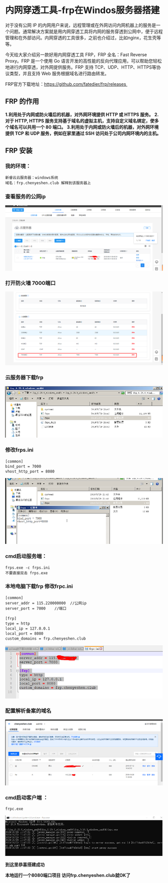 # 内网穿透工具-frp在Windos服务器搭建

对于没有公网 IP 的内网用户来说，远程管理或在外网访问内网机器上的服务是一个问题。通常解决方案就是用内网穿透工具将内网的服务穿透到公网中，便于远程管理和在外部访问。内网穿透的工具很多，之前也介绍过，比如nginx，花生壳等等。

今天给大家介绍另一款好用内网穿透工具 FRP，FRP 全名：Fast Reverse Proxy。FRP 是一个使用 Go 语言开发的高性能的反向代理应用，可以帮助您轻松地进行内网穿透，对外网提供服务。FRP 支持 TCP、UDP、HTTP、HTTPS等协议类型，并且支持 Web 服务根据域名进行路由转发。

FRP官方下载地址：https://github.com/fatedier/frp/releases  

## FRP 的作用

**1.利用处于内网或防火墙后的机器，对外网环境提供 HTTP 或 HTTPS 服务。**
**2.对于 HTTP, HTTPS 服务支持基于域名的虚拟主机，支持自定义域名绑定，使多个域名可以共用一个 80 端口。**
**3.利用处于内网或防火墙后的机器，对外网环境提供 TCP 和 UDP 服务，例如在家里通过 SSH 访问处于公司内网环境内的主机。**

## FRP 安装

### 我的环境：

```
新睿云云服务器：windows系统
域名：frp.chenyeshen.club 解释到该服务器上
```

### 查看服务的公网ip

![](https://raw.githubusercontent.com/mukeyeshen/picos/master/img/20191029120734.png)

### 打开防火墙 7000端口

![](https://raw.githubusercontent.com/mukeyeshen/picos/master/img/20191029120948.png)

### 云服务器下载frp

![](https://raw.githubusercontent.com/mukeyeshen/picos/master/img/20191029121144.png)

### 修改frps.ini

```
[common]
bind_port = 7000
vhost_http_port = 8080
```

![](https://raw.githubusercontent.com/mukeyeshen/picos/master/img/20191029121315.png)

### cmd启动服务端：

```
frps.exe -c frps.ini
不要直接双击 frps.exe
```

### 本地电脑下载frp   修改frpc.ini

```
[common]
server_addr = 115.220000000  //公网ip
server_port = 7000    //端口

[frp]
type = http
local_ip = 127.0.0.1
local_port = 8080
custom_domains = frp.chenyeshen.club
```

![](https://raw.githubusercontent.com/mukeyeshen/picos/master/img/20191029121951.png)

### 配置解析备案的域名

![](https://raw.githubusercontent.com/mukeyeshen/picos/master/img/20191029122147.png)

### cmd启动客户端 ：

```
frpc.exe
```

![](https://raw.githubusercontent.com/mukeyeshen/picos/master/img/20191029122508.png)

**到这里恭喜搭建成功**

**本地运行一个8080端口项目 访问frp.chenyeshen.club就OK了**



